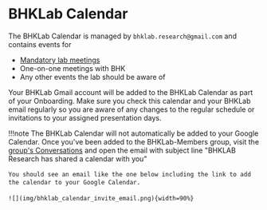 # BHKLab Calendar
The BHKLab Calendar is managed by `bhklab.research@gmail.com` and contains events for 

- [Mandatory lab meetings](../Meetings/index.md)
- One-on-one meetings with BHK
- Any other events the lab should be aware of

Your BHKLab Gmail account will be added to the BHKLab Calendar as part of your Onboarding. Make sure you check this calendar and your BHKLab email regularly so you are aware of any changes to the regular schedule or invitations to your assigned presentation days.

!!!note
    The BHKLab Calendar will not automatically be added to your Google Calendar. Once you've been added to the BHKLab-Members group, visit the [group's Conversations](https://groups.google.com/g/bhklab-members) and open the email with subject line "BHKLAB Research has shared a calendar with you" 
    
    You should see an email like the one below including the link to add the calendar to your Google Calendar.

    ![](img/bhklab_calendar_invite_email.png){width=90%}